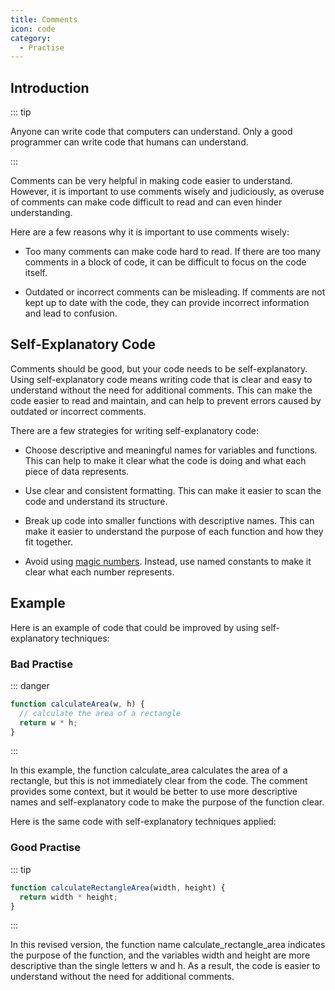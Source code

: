 ```yaml
---
title: Comments
icon: code
category:
  - Practise
---
```


## Introduction

::: tip

Anyone can write code that computers can understand. Only a good programmer can write code that humans can understand.

:::

Comments can be very helpful in making code easier to understand. However, it is important to use comments wisely and judiciously, as overuse of comments can make code difficult to read and can even hinder understanding.

Here are a few reasons why it is important to use comments wisely:

- Too many comments can make code hard to read. If there are too many comments in a block of code, it can be difficult to focus on the code itself.

- Outdated or incorrect comments can be misleading. If comments are not kept up to date with the code, they can provide incorrect information and lead to confusion.

## Self-Explanatory Code

Comments should be good, but your code needs to be self-explanatory. Using self-explanatory code means writing code that is clear and easy to understand without the need for additional comments. This can make the code easier to read and maintain, and can help to prevent errors caused by outdated or incorrect comments.

There are a few strategies for writing self-explanatory code:

- Choose descriptive and meaningful names for variables and functions. This can help to make it clear what the code is doing and what each piece of data represents.

- Use clear and consistent formatting. This can make it easier to scan the code and understand its structure.

- Break up code into smaller functions with descriptive names. This can make it easier to understand the purpose of each function and how they fit together.

- Avoid using [magic numbers](/practise/magic.md). Instead, use named constants to make it clear what each number represents.

## Example

Here is an example of code that could be improved by using self-explanatory techniques:

### Bad Practise

::: danger

```js
function calculateArea(w, h) {
  // calculate the area of a rectangle
  return w * h;
}
```

:::

In this example, the function calculate_area calculates the area of a rectangle, but this is not immediately clear from the code. The comment provides some context, but it would be better to use more descriptive names and self-explanatory code to make the purpose of the function clear.

Here is the same code with self-explanatory techniques applied:

### Good Practise

::: tip

```js
function calculateRectangleArea(width, height) {
  return width * height;
}
```

:::

In this revised version, the function name calculate_rectangle_area indicates the purpose of the function, and the variables width and height are more descriptive than the single letters w and h. As a result, the code is easier to understand without the need for additional comments.

